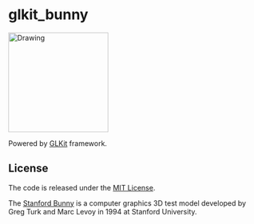 # glkit_bunny

<img src="https://raw.github.com/sakrist/glkit_bunny/master/bunny_screen.png" alt="Drawing" style="width: 200px;"/>

Powered by [GLKit][13] framework.


[13]: http://developer.apple.com/library/ios/#documentation/GLkit/Reference/GLKit_Collection/Introduction/Introduction.html#//apple_ref/doc/uid/TP40010915-CH1-SW1

## License

The code is released under the [MIT License][31].

The [Stanford Bunny][32] is a computer graphics 3D test model developed by Greg Turk and Marc Levoy in 1994 at Stanford University.

[31]: http://opensource.org/licenses/mit-license.php
[32]: http://en.wikipedia.org/wiki/Stanford_Bunny
